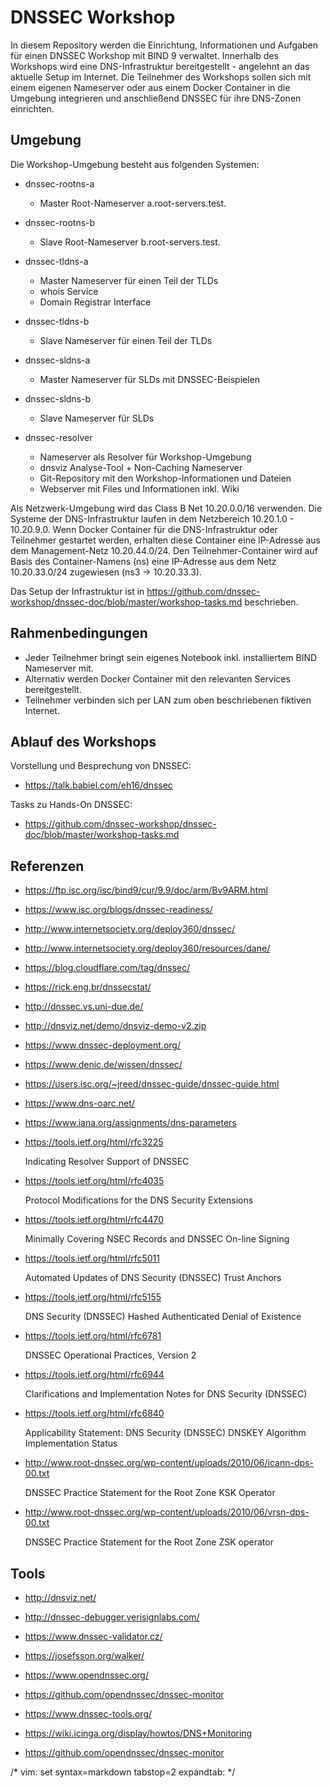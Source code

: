 # DNSSEC Workshop
In diesem Repository werden die Einrichtung, Informationen und Aufgaben für einen DNSSEC Workshop mit BIND 9 verwaltet.
Innerhalb des Workshops wird eine DNS-Infrastruktur bereitgestellt - angelehnt an das aktuelle Setup im Internet.
Die Teilnehmer des Workshops sollen sich mit einem eigenen Nameserver oder aus einem Docker Container in die Umgebung integrieren und anschließend DNSSEC für ihre DNS-Zonen einrichten.


## Umgebung
Die Workshop-Umgebung besteht aus folgenden Systemen:

* dnssec-rootns-a
  * Master Root-Nameserver a.root-servers.test.

* dnssec-rootns-b
  * Slave Root-Nameserver b.root-servers.test.

* dnssec-tldns-a
  * Master Nameserver für einen Teil der TLDs
  * whois Service
  * Domain Registrar Interface

* dnssec-tldns-b
  * Slave Nameserver für einen Teil der TLDs

* dnssec-sldns-a
  * Master Nameserver für SLDs mit DNSSEC-Beispielen

* dnssec-sldns-b
  * Slave Nameserver für SLDs

* dnssec-resolver
  * Nameserver als Resolver für Workshop-Umgebung
  * dnsviz Analyse-Tool + Non-Caching Nameserver
  * Git-Repository mit den Workshop-Informationen und Dateien
  * Webserver mit Files und Informationen inkl. Wiki

Als Netzwerk-Umgebung wird das Class B Net 10.20.0.0/16 verwenden.
Die Systeme der DNS-Infrastruktur laufen in dem Netzbereich 10.20.1.0 - 10.20.9.0.
Wenn Docker Container für die DNS-Infrastruktur oder Teilnehmer gestartet werden, erhalten diese Container eine IP-Adresse aus dem Management-Netz 10.20.44.0/24.
Den Teilnehmer-Container wird auf Basis des Container-Namens (ns<id>) eine IP-Adresse aus dem Netz 10.20.33.0/24 zugewiesen (ns3 -> 10.20.33.3).

Das Setup der Infrastruktur ist in https://github.com/dnssec-workshop/dnssec-doc/blob/master/workshop-tasks.md beschrieben.


## Rahmenbedingungen
* Jeder Teilnehmer bringt sein eigenes Notebook inkl. installiertem BIND Nameserver mit.
* Alternativ werden Docker Container mit den relevanten Services bereitgestellt.
* Teilnehmer verbinden sich per LAN zum oben beschriebenen fiktiven Internet.


## Ablauf des Workshops

Vorstellung und Besprechung von DNSSEC:

* https://talk.babiel.com/eh16/dnssec

Tasks zu Hands-On DNSSEC:
* https://github.com/dnssec-workshop/dnssec-doc/blob/master/workshop-tasks.md


## Referenzen

* https://ftp.isc.org/isc/bind9/cur/9.9/doc/arm/Bv9ARM.html

* https://www.isc.org/blogs/dnssec-readiness/

* http://www.internetsociety.org/deploy360/dnssec/

* http://www.internetsociety.org/deploy360/resources/dane/

* https://blog.cloudflare.com/tag/dnssec/

* https://rick.eng.br/dnssecstat/

* http://dnssec.vs.uni-due.de/

* http://dnsviz.net/demo/dnsviz-demo-v2.zip

* https://www.dnssec-deployment.org/

* https://www.denic.de/wissen/dnssec/

* https://users.isc.org/~jreed/dnssec-guide/dnssec-guide.html

* https://www.dns-oarc.net/

* https://www.iana.org/assignments/dns-parameters

* https://tools.ietf.org/html/rfc3225

  Indicating Resolver Support of DNSSEC

* https://tools.ietf.org/html/rfc4035

  Protocol Modifications for the DNS Security Extensions

* https://tools.ietf.org/html/rfc4470

  Minimally Covering NSEC Records and DNSSEC On-line Signing

* https://tools.ietf.org/html/rfc5011

  Automated Updates of DNS Security (DNSSEC) Trust Anchors

* https://tools.ietf.org/html/rfc5155

  DNS Security (DNSSEC) Hashed Authenticated Denial of Existence

* https://tools.ietf.org/html/rfc6781

  DNSSEC Operational Practices, Version 2

* https://tools.ietf.org/html/rfc6944

  Clarifications and Implementation Notes for DNS Security (DNSSEC)

* https://tools.ietf.org/html/rfc6840

  Applicability Statement: DNS Security (DNSSEC) DNSKEY Algorithm Implementation Status

* http://www.root-dnssec.org/wp-content/uploads/2010/06/icann-dps-00.txt

  DNSSEC Practice Statement for the Root Zone KSK Operator

* http://www.root-dnssec.org/wp-content/uploads/2010/06/vrsn-dps-00.txt

  DNSSEC Practice Statement for the Root Zone ZSK operator


## Tools
* http://dnsviz.net/

* http://dnssec-debugger.verisignlabs.com/

* https://www.dnssec-validator.cz/

* https://josefsson.org/walker/

* https://www.opendnssec.org/

* https://github.com/opendnssec/dnssec-monitor

* https://www.dnssec-tools.org/

* https://wiki.icinga.org/display/howtos/DNS+Monitoring

* https://github.com/opendnssec/dnssec-monitor



/* vim: set syntax=markdown tabstop=2 expandtab: */
